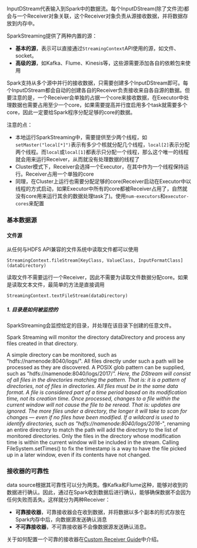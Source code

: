 InputDStream代表输入到Spark中的数据流。每个InputDStream(除了文件流)都会与一个Receiver对象关联，这个Receiver对象负责从源接收数据，并将数据存放到内存中。

SparkStreaming提供了两种内置的源：
- **基本的源**，表示可以直接通过`StreamingContext`API使用的源，如文件、socket。
- **高级的源**，如Kafka、Flume、Kinesis等，这些源需要添加各自的依赖包来使用

Spark支持从多个源中并行的接收数据，只需要创建多个InputDStream即可。每个InputDStream都会自动的创建各自的Receiver负责接收来自各自源的数据。但要注意的是，一个Receiver会单独的占据一个core来接收数据，在Executor中处理数据也需要占用至少一个core，如果需要提高并行度启用多个task就需要多个core，因此一定要给Spark程序分配足够的core的数据。

注意的点：
- 本地运行SparkStreaming中，需要提供至少两个线程，如`setMaster("local[*]")`表示有多少个核就分配几个线程，`local[2]`表示分配两个线程。而`local`或`local[1]`都表示只分配一个线程，那么这个唯一的线程就会用来运行Receiver，从而就没有处理数据的线程了
- Cluster模式下，Receiver会选择一个Executor，在其中作为一个线程保持运行。Receiver占用一个单独的core
- 同理，在Cluster上运行也需要分配足够的core(Receiver启动在Executor中以线程的方式启动，如果Executor中所有的core都被Receiver占用了，自然就没有core用来运行其余的数据处理task了)。使用`num-executors`和`executor-cores`来配置

### 基本数据源

#### 文件源
从任何与HDFS API兼容的文件系统中读取文件都可以使用
```
StreamingContext.fileStream[KeyClass, ValueClass, InputFormatClass](dataDirectory)
```

读取文件不需要运行一个Receiver，因此不需要为读取文件数据分配core。如果是读取文本文件，最简单的方法是直接调用
```
StreamingContext.textFileStream(dataDirectory)
```

##### 1. 目录是如何被监控的
SparkStreaming会监控给定的目录，并处理在该目录下创建的任意文件。



Spark Streaming will monitor the directory dataDirectory and process any files created in that directory.

A simple directory can be monitored, such as "hdfs://namenode:8040/logs/". All files directly under such a path will be processed as they are discovered.
A POSIX glob pattern can be supplied, such as "hdfs://namenode:8040/logs/2017/*". Here, the DStream will consist of all files in the directories matching the pattern. That is: it is a pattern of directories, not of files in directories.
All files must be in the same data format.
A file is considered part of a time period based on its modification time, not its creation time.
Once processed, changes to a file within the current window will not cause the file to be reread. That is: updates are ignored.
The more files under a directory, the longer it will take to scan for changes — even if no files have been modified.
If a wildcard is used to identify directories, such as "hdfs://namenode:8040/logs/2016-*", renaming an entire directory to match the path will add the directory to the list of monitored directories. Only the files in the directory whose modification time is within the current window will be included in the stream.
Calling FileSystem.setTimes() to fix the timestamp is a way to have the file picked up in a later window, even if its contents have not changed.

### 接收器的可靠性
data source根据其可靠性可以分为两类。像Kafka和Flume这种，能够对收到的数据进行确认。因此，通过在Spark收到数据后进行确认，能够确保数据不会因为任何失败而丢失。这样就分为两种Receiver：
- **可靠接收器**，可靠接收器会在收到数据，并将数据以多个副本的形式存放在Spark内存中后，向数据源发送确认消息
- **不可靠接收器**，不可靠接收器不会像数据源发送确认消息。

关于如何配置一个可靠的接收器在[Custom Receiver Guide](https://spark.apache.org/docs/latest/streaming-custom-receivers.html)中介绍。
